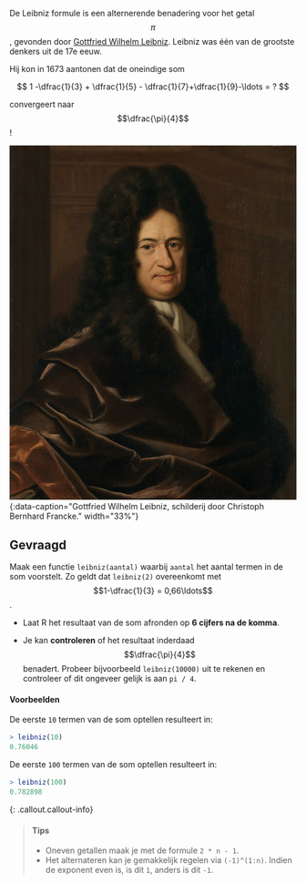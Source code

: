 De Leibniz formule is een alternerende benadering voor het getal $$\pi$$, gevonden door <a href="https://nl.wikipedia.org/wiki/Gottfried_Wilhelm_Leibniz" target="_blank">Gottfried Wilhelm Leibniz</a>. Leibniz was één van de grootste denkers uit de 17e eeuw.

Hij kon in 1673 aantonen dat de oneindige som

$$
  1 -\dfrac{1}{3} + \dfrac{1}{5} - \dfrac{1}{7}+\dfrac{1}{9}-\ldots = ?
$$

convergeert naar $$\dfrac{\pi}{4}$$!

![Gottfried Wilhelm Leibniz, schilderij door Christoph Bernhard Francke.](media/Leibniz.jpg "Gottfried Wilhelm Leibniz, schilderij door Christoph Bernhard Francke."){:data-caption="Gottfried Wilhelm Leibniz, schilderij door Christoph Bernhard Francke." width="33%"}

## Gevraagd

Maak een functie `leibniz(aantal)` waarbij `aantal` het aantal termen in de som voorstelt. Zo geldt dat `leibniz(2)` overeenkomt met $$1-\dfrac{1}{3} = 0,66\ldots$$.

- Laat R het resultaat van de som afronden op **6 cijfers na de komma**.

- Je kan **controleren** of het resultaat inderdaad $$\dfrac{\pi}{4}$$ benadert. Probeer bijvoorbeeld `leibniz(10000)` uit te rekenen en controleer of dit ongeveer gelijk is aan `pi / 4`.


 #### Voorbeelden

De eerste `10` termen van de som optellen resulteert in:

 ```R
 > leibniz(10)
0.76046
 ```

 De eerste `100` termen van de som optellen resulteert in:

 ```R
 > leibniz(100)
0.782898
 ```
 
{: .callout.callout-info}
>#### Tips
>
> - Oneven getallen maak je met de formule `2 * n - 1`.
> - Het alternateren kan je gemakkelijk regelen via `(-1)^(1:n)`. Indien de exponent even is, is dit `1`, anders is dit `-1`.